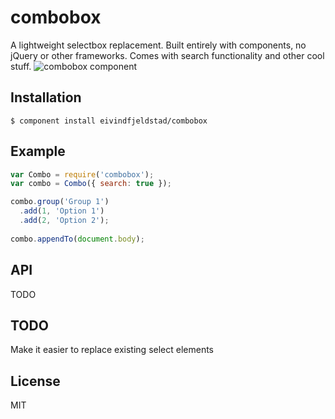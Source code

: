# combobox
A lightweight selectbox replacement. Built entirely with components, no jQuery or other frameworks. Comes with search functionality and other cool stuff.
![combobox component](http://f.cl.ly/items/3B0M2q3B0D2b0p3x0Z3u/blurg.png)

## Installation
    $ component install eivindfjeldstad/combobox

## Example
```js
var Combo = require('combobox');
var combo = Combo({ search: true });

combo.group('Group 1')
  .add(1, 'Option 1')
  .add(2, 'Option 2');
  
combo.appendTo(document.body);
```

## API
TODO
  
## TODO
Make it easier to replace existing select elements

## License
MIT
